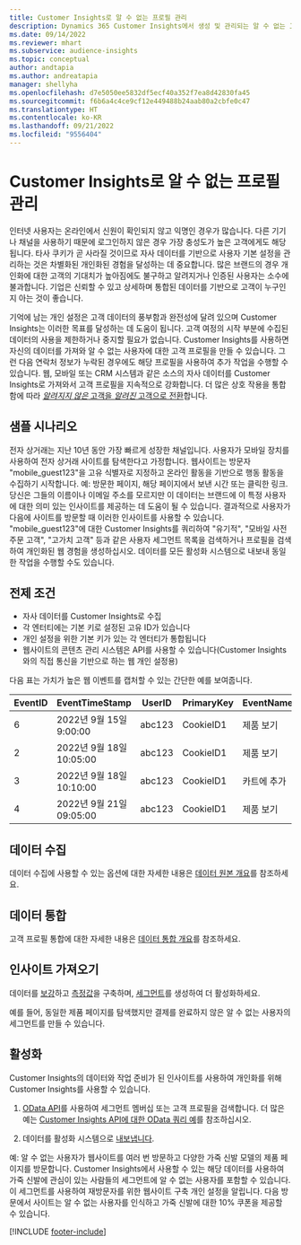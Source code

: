 ```yaml
---
title: Customer Insights로 알 수 없는 프로필 관리
description: Dynamics 365 Customer Insights에서 생성 및 관리되는 알 수 없는 고객 프로필로 작업합니다.
ms.date: 09/14/2022
ms.reviewer: mhart
ms.subservice: audience-insights
ms.topic: conceptual
author: andtapia
ms.author: andreatapia
manager: shellyha
ms.openlocfilehash: d7e5050ee5832df5ecf40a352f7ea8d42830fa45
ms.sourcegitcommit: f6b6a4c4ce9cf12e449488b24aab80a2cbfe0c47
ms.translationtype: HT
ms.contentlocale: ko-KR
ms.lasthandoff: 09/21/2022
ms.locfileid: "9556404"
---
```

# <a name="manage-unknown-profiles-with-customer-insights"></a>Customer Insights로 알 수 없는 프로필 관리

인터넷 사용자는 온라인에서 신원이 확인되지 않고 익명인 경우가 많습니다. 다른 기기나 채널을 사용하기 때문에 로그인하지 않은 경우 가장 충성도가 높은 고객에게도 해당됩니다. 타사 쿠키가 곧 사라질 것이므로 자사 데이터를 기반으로 사용자 기본 설정을 관리하는 것은 차별화된 개인화된 경험을 달성하는 데 중요합니다. 많은 브랜드의 경우 개인화에 대한 고객의 기대치가 높아짐에도 불구하고 알려지거나 인증된 사용자는 소수에 불과합니다. 기업은 신뢰할 수 있고 상세하며 통합된 데이터를 기반으로 고객이 누구인지 아는 것이 좋습니다.

기억에 남는 개인 설정은 고객 데이터의 풍부함과 완전성에 달려 있으며 Customer Insights는 이러한 목표를 달성하는 데 도움이 됩니다. 고객 여정의 시작 부분에 수집된 데이터의 사용을 제한하거나 중지할 필요가 없습니다. Customer Insights를 사용하면 자신의 데이터를 가져와 알 수 없는 사용자에 대한 고객 프로필을 만들 수 있습니다. 그런 다음 연락처 정보가 누락된 경우에도 해당 프로필을 사용하여 추가 작업을 수행할 수 있습니다. 웹, 모바일 또는 CRM 시스템과 같은 소스의 자사 데이터를 Customer Insights로 가져와서 고객 프로필을 지속적으로 강화합니다. 더 많은 상호 작용을 통합함에 따라 [*알려지지 않은* 고객을 *알려진* 고객으로 전환](unknown-to-known.md)합니다.

## <a name="sample-scenario"></a>샘플 시나리오

전자 상거래는 지난 10년 동안 가장 빠르게 성장한 채널입니다. 사용자가 모바일 장치를 사용하여 전자 상거래 사이트를 탐색한다고 가정합니다. 웹사이트는 방문자 "mobile_guest123"을 고유 식별자로 지정하고 온라인 활동을 기반으로 행동 활동을 수집하기 시작합니다. 예: 방문한 페이지, 해당 페이지에서 보낸 시간 또는 클릭한 링크. 당신은 그들의 이름이나 이메일 주소를 모르지만 이 데이터는 브랜드에 이 특정 사용자에 대한 의미 있는 인사이트를 제공하는 데 도움이 될 수 있습니다. 결과적으로 사용자가 다음에 사이트를 방문할 때 이러한 인사이트를 사용할 수 있습니다. "mobile_guest123"에 대한 Customer Insights를 쿼리하여 "유기적", "모바일 사전 주문 고객", "고가치 고객" 등과 같은 사용자 세그먼트 목록을 검색하거나 프로필을 검색하여 개인화된 웹 경험을 생성하십시오. 데이터를 모든 활성화 시스템으로 내보내 동일한 작업을 수행할 수도 있습니다.

## <a name="prerequisites"></a>전제 조건

- 자사 데이터를 Customer Insights로 수집
- 각 엔터티에는 기본 키로 설정된 고유 ID가 있습니다
- 개인 설정을 위한 기본 키가 있는 각 엔터티가 통합됩니다
- 웹사이트의 콘텐츠 관리 시스템은 API를 사용할 수 있습니다(Customer Insights와의 직접 통신을 기반으로 하는 웹 개인 설정용)

다음 표는 가치가 높은 웹 이벤트를 캡처할 수 있는 간단한 예를 보여줍니다.

|EventID|EventTimeStamp|UserID|PrimaryKey|EventName|
|--|--|--|--|--|
|6|2022년 9월 15일 9:00:00|abc123|CookieID1|제품 보기|
|2|2022년 9월 18일 10:05:00|abc123|CookieID1|제품 보기|
|3|2022년 9월 18일 10:10:00|abc123|CookieID1|카트에 추가|
|4|2022년 9월 21일 09:05:00|abc123|CookieID1|제품 보기|

## <a name="data-ingestion"></a>데이터 수집

데이터 수집에 사용할 수 있는 옵션에 대한 자세한 내용은 [데이터 원본 개요](data-sources.md)를 참조하세요.

## <a name="data-unification"></a>데이터 통합

고객 프로필 통합에 대한 자세한 내용은 [데이터 통합 개요](data-unification.md)를 참조하세요.

## <a name="get-insights"></a>인사이트 가져오기

데이터를 [보강](enrichment-hub.md)하고 [측정값](measures.md)을 구축하며, [세그먼트](segments.md)를 생성하여 더 활성화하세요.

예를 들어, 동일한 제품 페이지를 탐색했지만 결제를 완료하지 않은 알 수 없는 사용자의 세그먼트를 만들 수 있습니다.

## <a name="activation"></a>활성화

Customer Insights의 데이터와 작업 준비가 된 인사이트를 사용하여 개인화를 위해 Customer Insights를 사용할 수 있습니다.

1. [OData API](apis.md)를 사용하여 세그먼트 멤버십 또는 고객 프로필을 검색합니다. 더 많은 예는 [Customer Insights API에 대한 OData 쿼리 예](odata-examples.md)를 참조하십시오.

1. 데이터를 활성화 시스템으로 [내보냅니다](export-destinations.md).

예: 알 수 없는 사용자가 웹사이트를 여러 번 방문하고 다양한 가죽 신발 모델의 제품 페이지를 방문합니다. Customer Insights에서 사용할 수 있는 해당 데이터를 사용하여 가죽 신발에 관심이 있는 사람들의 세그먼트에 알 수 없는 사용자를 포함할 수 있습니다. 이 세그먼트를 사용하여 재방문자를 위한 웹사이트 구축 개인 설정을 알립니다. 다음 방문에서 사이트는 알 수 없는 사용자를 인식하고 가죽 신발에 대한 10% 쿠폰을 제공할 수 있습니다.

[!INCLUDE [footer-include](includes/footer-banner.md)]
